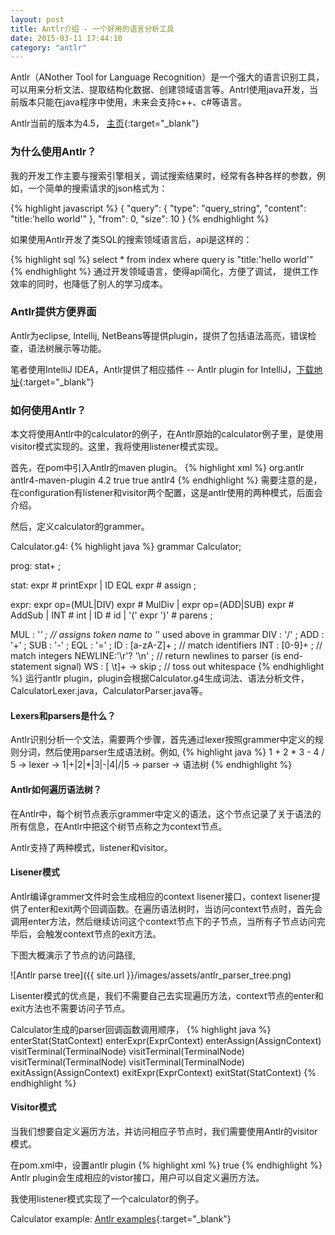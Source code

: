```yaml
---
layout: post
title: Antlr介绍 - 一个好用的语言分析工具
date: 2015-03-11 17:44:10
category: "antlr"
---
```


Antlr（ANother Tool for Language Recognition）是一个强大的语言识别工具，可以用来分析文法、提取结构化数据、创建领域语言等。Antrl使用java开发，当前版本只能在java程序中使用，未来会支持c++、c#等语言。


Antlr当前的版本为4.5， [主页](http://www.antlr.org/){:target="_blank"}

### 为什么使用Antlr？
我的开发工作主要与搜索引擎相关，调试搜索结果时，经常有各种各样的参数，例如，一个简单的搜索请求的json格式为：

{% highlight javascript %}
{
    "query": {
        "type": "query_string",
        "content": "title:'hello world'"
    },
    "from": 0,
    "size": 10
}
{% endhighlight %}

如果使用Antlr开发了类SQL的搜索领域语言后，api是这样的：

{% highlight sql %}
select * from index where query is "title:'hello world'"
{% endhighlight %}
通过开发领域语言，使得api简化，方便了调试， 提供工作效率的同时，也降低了别人的学习成本。

### Antlr提供方便界面
Antlr为eclipse, Intellij, NetBeans等提供plugin，提供了包括语法高亮，错误检查，语法树展示等功能。


笔者使用IntelliJ IDEA，Antlr提供了相应插件 -- Antlr plugin for IntelliJ，[下载地址](https://plugins.jetbrains.com/plugin/7358?pr=){:target="_blank"}


### 如何使用Antlr？
本文将使用Antlr中的calculator的例子，在Antlr原始的calculator例子里，是使用visitor模式实现的。这里，我将使用listener模式实现。


首先，在pom中引入Antlr的maven plugin。
{% highlight xml %}
    <plugin>
        <groupId>org.antlr</groupId>
        <artifactId>antlr4-maven-plugin</artifactId>
        <version>4.2</version>
        <configuration>
            <listener>true</listener>
            <visitor>true</visitor>
        </configuration>
        <executions>
            <execution>
                <goals>
                    <goal>antlr4</goal>
                </goals>
            </execution>
        </executions>
    </plugin>
{% endhighlight %}
需要注意的是，在configuration有listener和visitor两个配置，这是antlr使用的两种模式，后面会介绍。


然后，定义calculator的grammer。


Calculator.g4:
{% highlight java %}
grammar Calculator;
 
prog: stat+ ;
 
stat: expr # printExpr
    | ID EQL expr # assign
;
 
expr: expr op=(MUL|DIV) expr # MulDiv
    | expr op=(ADD|SUB) expr # AddSub
    | INT # int
    | ID # id
    | '(' expr ')' # parens
;
 
MUL : '*' ;             // assigns token name to '*' used above in grammar
DIV : '/' ;
ADD : '+' ;
SUB : '-' ;
EQL : '=' ;
ID : [a-zA-Z]+ ;        // match identifiers
INT : [0-9]+ ;          // match integers
NEWLINE:'\r'? '\n' ;    // return newlines to parser (is end-statement signal)
WS : [ \t]+ -> skip ;   // toss out whitespace
{% endhighlight %}
运行antlr plugin，plugin会根据Calculator.g4生成词法、语法分析文件，CalculatorLexer.java，CalculatorParser.java等。

#### Lexers和parsers是什么？
Antlr识别分析一个文法，需要两个步骤，首先通过lexer按照grammer中定义的规则分词，然后使用parser生成语法树。例如,
{% highlight java %}
    1 + 2 * 3 - 4 / 5  -> lexer -> 1|+|2|*|3|-|4|/|5 -> parser -> 语法树
{% endhighlight %}

#### Antlr如何遍历语法树？

在Antlr中，每个树节点表示grammer中定义的语法，这个节点记录了关于语法的所有信息，在Antlr中把这个树节点称之为context节点。


Antlr支持了两种模式，listener和visitor。


#### Lisener模式
Antlr编译grammer文件时会生成相应的context lisener接口，context lisener提供了enter和exit两个回调函数。在遍历语法树时，当访问context节点时，首先会调用enter方法，然后继续访问这个context节点下的子节点，当所有子节点访问完毕后，会触发context节点的exit方法。


下图大概演示了节点的访问路径,


![Antlr parse tree]({{ site.url }}/images/assets/antlr_parser_tree.png)


Lisenter模式的优点是，我们不需要自己去实现遍历方法，context节点的enter和exit方法也不需要访问子节点。

Calculator生成的parser回调函数调用顺序，
{% highlight java %}
enterStat(StatContext)
enterExpr(ExprContext)
enterAssign(AssignContext)
visitTerminal(TerminalNode)
visitTerminal(TerminalNode)
visitTerminal(TerminalNode)
visitTerminal(TerminalNode)
exitAssign(AssignContext)
exitExpr(ExprContext)
exitStat(StatContext)
{% endhighlight %}


#### Visitor模式
当我们想要自定义遍历方法，并访问相应子节点时，我们需要使用Antlr的visitor模式。


在pom.xml中，设置antlr plugin
{% highlight xml %}
    <configuration>
        <visitor>true</visitor>
    </configuration>
{% endhighlight %}
Antlr plugin会生成相应的vistor接口，用户可以自定义遍历方法。


我使用listener模式实现了一个calculator的例子。

Calculator example: [Antlr examples]{:target="_blank"}

[Antlr examples]: https://github.com/philolee/antlr-examples

